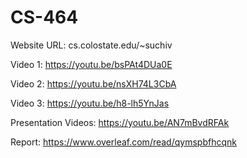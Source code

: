 # CS-464

Website URL: cs.colostate.edu/~suchiv

Video 1: https://youtu.be/bsPAt4DUa0E

Video 2: https://youtu.be/nsXH74L3CbA

Video 3: https://youtu.be/h8-lh5YnJas

Presentation Videos: https://youtu.be/AN7mBvdRFAk

Report: https://www.overleaf.com/read/qymspbfhcqnk
